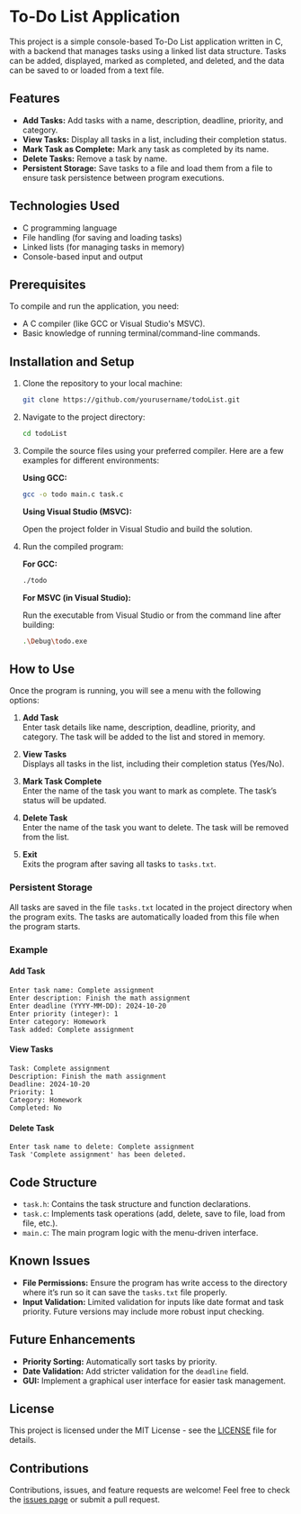 # To-Do List Application

This project is a simple console-based To-Do List application written in C, with a backend that manages tasks using a linked list data structure. Tasks can be added, displayed, marked as completed, and deleted, and the data can be saved to or loaded from a text file.

## Features

- **Add Tasks:** Add tasks with a name, description, deadline, priority, and category.
- **View Tasks:** Display all tasks in a list, including their completion status.
- **Mark Task as Complete:** Mark any task as completed by its name.
- **Delete Tasks:** Remove a task by name.
- **Persistent Storage:** Save tasks to a file and load them from a file to ensure task persistence between program executions.

## Technologies Used

- C programming language
- File handling (for saving and loading tasks)
- Linked lists (for managing tasks in memory)
- Console-based input and output

## Prerequisites

To compile and run the application, you need:

- A C compiler (like GCC or Visual Studio's MSVC).
- Basic knowledge of running terminal/command-line commands.

## Installation and Setup

1. Clone the repository to your local machine:

    ```bash
    git clone https://github.com/yourusername/todoList.git
    ```

2. Navigate to the project directory:

    ```bash
    cd todoList
    ```

3. Compile the source files using your preferred compiler. Here are a few examples for different environments:

    **Using GCC:**

    ```bash
    gcc -o todo main.c task.c
    ```

    **Using Visual Studio (MSVC):**

    Open the project folder in Visual Studio and build the solution.

4. Run the compiled program:

    **For GCC:**

    ```bash
    ./todo
    ```

    **For MSVC (in Visual Studio):**

    Run the executable from Visual Studio or from the command line after building:

    ```bash
    .\Debug\todo.exe
    ```

## How to Use

Once the program is running, you will see a menu with the following options:

1. **Add Task**  
   Enter task details like name, description, deadline, priority, and category. The task will be added to the list and stored in memory.

2. **View Tasks**  
   Displays all tasks in the list, including their completion status (Yes/No).

3. **Mark Task Complete**  
   Enter the name of the task you want to mark as complete. The task’s status will be updated.

4. **Delete Task**  
   Enter the name of the task you want to delete. The task will be removed from the list.

5. **Exit**  
   Exits the program after saving all tasks to `tasks.txt`.

### Persistent Storage

All tasks are saved in the file `tasks.txt` located in the project directory when the program exits. The tasks are automatically loaded from this file when the program starts.

### Example

#### Add Task
```
Enter task name: Complete assignment
Enter description: Finish the math assignment
Enter deadline (YYYY-MM-DD): 2024-10-20
Enter priority (integer): 1
Enter category: Homework
Task added: Complete assignment
```

#### View Tasks
```
Task: Complete assignment
Description: Finish the math assignment
Deadline: 2024-10-20
Priority: 1
Category: Homework
Completed: No
```

#### Delete Task
```
Enter task name to delete: Complete assignment
Task 'Complete assignment' has been deleted.
```

## Code Structure

- `task.h`: Contains the task structure and function declarations.
- `task.c`: Implements task operations (add, delete, save to file, load from file, etc.).
- `main.c`: The main program logic with the menu-driven interface.

## Known Issues

- **File Permissions:** Ensure the program has write access to the directory where it’s run so it can save the `tasks.txt` file properly.
- **Input Validation:** Limited validation for inputs like date format and task priority. Future versions may include more robust input checking.

## Future Enhancements

- **Priority Sorting:** Automatically sort tasks by priority.
- **Date Validation:** Add stricter validation for the `deadline` field.
- **GUI:** Implement a graphical user interface for easier task management.

## License

This project is licensed under the MIT License - see the [LICENSE](https://github.com/alston06/ToDoList/blob/master/LICENSE.txt) file for details.

## Contributions

Contributions, issues, and feature requests are welcome! Feel free to check the [issues page](https://github.com/alston06/ToDoList/issues) or submit a pull request.
